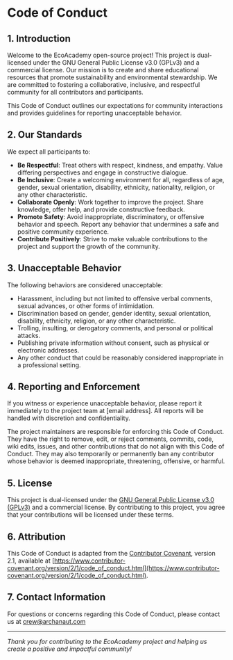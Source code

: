 # Code of Conduct

## 1. Introduction

Welcome to the EcoAcademy open-source project! This project is dual-licensed under the GNU General Public License v3.0 (GPLv3) and a commercial license. Our mission is to create and share educational resources that promote sustainability and environmental stewardship. We are committed to fostering a collaborative, inclusive, and respectful community for all contributors and participants.

This Code of Conduct outlines our expectations for community interactions and provides guidelines for reporting unacceptable behavior.

## 2. Our Standards

We expect all participants to:
- **Be Respectful**: Treat others with respect, kindness, and empathy. Value differing perspectives and engage in constructive dialogue.
- **Be Inclusive**: Create a welcoming environment for all, regardless of age, gender, sexual orientation, disability, ethnicity, nationality, religion, or any other characteristic.
- **Collaborate Openly**: Work together to improve the project. Share knowledge, offer help, and provide constructive feedback.
- **Promote Safety**: Avoid inappropriate, discriminatory, or offensive behavior and speech. Report any behavior that undermines a safe and positive community experience.
- **Contribute Positively**: Strive to make valuable contributions to the project and support the growth of the community.

## 3. Unacceptable Behavior

The following behaviors are considered unacceptable:
- Harassment, including but not limited to offensive verbal comments, sexual advances, or other forms of intimidation.
- Discrimination based on gender, gender identity, sexual orientation, disability, ethnicity, religion, or any other characteristic.
- Trolling, insulting, or derogatory comments, and personal or political attacks.
- Publishing private information without consent, such as physical or electronic addresses.
- Any other conduct that could be reasonably considered inappropriate in a professional setting.

## 4. Reporting and Enforcement

If you witness or experience unacceptable behavior, please report it immediately to the project team at [email address]. All reports will be handled with discretion and confidentiality.

The project maintainers are responsible for enforcing this Code of Conduct. They have the right to remove, edit, or reject comments, commits, code, wiki edits, issues, and other contributions that do not align with this Code of Conduct. They may also temporarily or permanently ban any contributor whose behavior is deemed inappropriate, threatening, offensive, or harmful.

## 5. License

This project is dual-licensed under the [GNU General Public License v3.0 (GPLv3)](https://www.gnu.org/licenses/gpl-3.0.en.html) and a commercial license. By contributing to this project, you agree that your contributions will be licensed under these terms.

## 6. Attribution

This Code of Conduct is adapted from the [Contributor Covenant](https://www.contributor-covenant.org), version 2.1, available at [https://www.contributor-covenant.org/version/2/1/code_of_conduct.html](https://www.contributor-covenant.org/version/2/1/code_of_conduct.html).

## 7. Contact Information

For questions or concerns regarding this Code of Conduct, please contact us at crew@archanaut.com

---

*Thank you for contributing to the EcoAcademy project and helping us create a positive and impactful community!*
